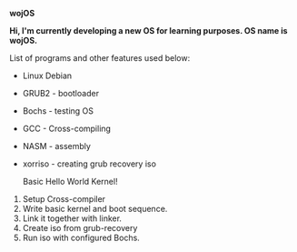 <b>wojOS</b>

<b>Hi, I'm  currently developing a new OS for learning purposes. OS name is wojOS.</b>

List of programs and other features used below:
  - Linux Debian
  - GRUB2 - bootloader
  - Bochs - testing OS
  - GCC - Cross-compiling
  - NASM - assembly
  - xorriso - creating grub recovery iso

      Basic Hello World Kernel!
1. Setup Cross-compiler
2. Write basic kernel and boot sequence.
3. Link it together with linker.
4. Create iso from grub-recovery
5. Run iso with configured Bochs.